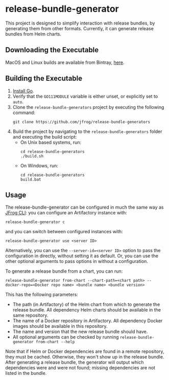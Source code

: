 # release-bundle-generator

This project is designed to simplify interaction with release bundles, by
generating them from other formats. Currently, it can generate release bundles
from Helm charts.

## Downloading the Executable

MacOS and Linux builds are available from Bintray,
[here](https://bintray.com/darthfennec/jfrog-release-bundle-generator/release-bundle-generator).

## Building the Executable

1. [Install Go](https://golang.org/doc/install).
2. Verify that the `GO111MODULE` variable is either unset, or explicitly set to
   `auto`.
3. Clone the `release-bundle-generators` project by executing the following command:
   ```
   git clone https://github.com/jfrog/release-bundle-generators
   ```
4. Build the project by navigating to the `release-bundle-generators` folder and
   executing the build script:
   - On Unix based systems, run:
     ```
     cd release-bundle-generators
     ./build.sh
     ```
   - On Windows, run:
     ```
     cd release-bundle-generators
     build.bat
     ```

## Usage

The release-bundle-generator can be configured in much the same way as
[JFrog CLI](https://jfrog.com/getcli): you can configure an Artifactory instance
with:

``` shell
release-bundle-generator c
```

and you can switch between configured instances with:

``` shell
release-bundle-generator use <server ID>
```

Alternatively, you can use the `--server-id=<server ID>` option to pass the
configuration in directly, without setting it as default. Or, you can use the
other optional arguments to pass options in without a configuration.

To generate a release bundle from a chart, you can run:

``` shell
release-bundle-generator from-chart --chart-path=<chart path> --docker-repo=<Docker repo name> <bundle name> <bundle version>
```

This has the following parameters:
- The path (in Artifactory) of the Helm chart from which to generate the release
  bundle. All dependency Helm charts should be available in the same repository.
- The name of a Docker repository in Artifactory. All dependency Docker images
  should be available in this repository.
- The name and version that the new release bundle should have.
- All optional arguments can be checked by running `release-bundle-generator from-chart --help`

Note that if Helm or Docker dependencies are found in a remote repository, they
must be cached. Otherwise, they won't show up in the release bundle. After
generating a release bundle, the generator will output which dependencies were
and were not found; missing dependencies are not listed in the bundle.
